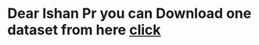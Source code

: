 # Dear Ishan Pr you can Download one dataset from here [click](https://www.kaggle.com/datasets/meowmeowmeowmeowmeow/gtsrb-german-traffic-sign?resource=download)
